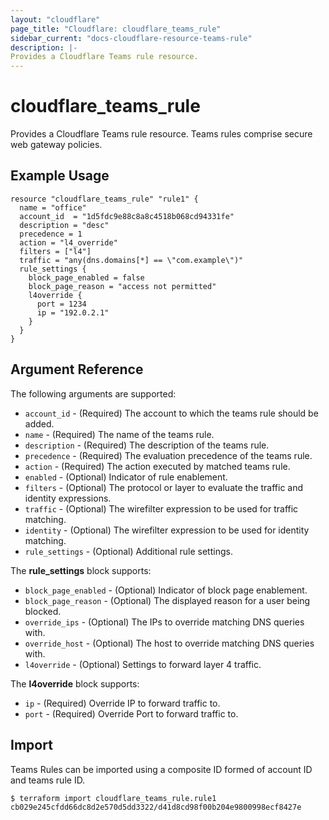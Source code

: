 ```yaml
---
layout: "cloudflare"
page_title: "Cloudflare: cloudflare_teams_rule"
sidebar_current: "docs-cloudflare-resource-teams-rule"
description: |-
Provides a Cloudflare Teams rule resource.
---
```


# cloudflare_teams_rule

Provides a Cloudflare Teams rule resource. Teams rules comprise secure web gateway policies.

## Example Usage

```hcl
resource "cloudflare_teams_rule" "rule1" {
  name = "office"
  account_id  = "1d5fdc9e88c8a8c4518b068cd94331fe"
  description = "desc"
  precedence = 1
  action = "l4_override"
  filters = ["l4"]
  traffic = "any(dns.domains[*] == \"com.example\")"
  rule_settings {
    block_page_enabled = false
    block_page_reason = "access not permitted"
    l4override {
      port = 1234
      ip = "192.0.2.1"
    }
  }
}
```

## Argument Reference

The following arguments are supported:

* `account_id` - (Required) The account to which the teams rule should be added.
* `name` - (Required) The name of the teams rule.
* `description` - (Required) The description of the teams rule.
* `precedence` - (Required) The evaluation precedence of the teams rule.
* `action` - (Required) The action executed by matched teams rule.
* `enabled` - (Optional) Indicator of rule enablement.
* `filters` - (Optional) The protocol or layer to evaluate the traffic and identity expressions.
* `traffic` - (Optional) The wirefilter expression to be used for traffic matching.
* `identity` - (Optional) The wirefilter expression to be used for identity matching.
* `rule_settings` - (Optional) Additional rule settings.

The **rule_settings** block supports:
* `block_page_enabled` - (Optional) Indicator of block page enablement.
* `block_page_reason` - (Optional) The displayed reason for a user being blocked.
* `override_ips` - (Optional) The IPs to override matching DNS queries with.
* `override_host` - (Optional) The host to override matching DNS queries with.
* `l4override` - (Optional) Settings to forward layer 4 traffic.

The **l4override** block supports:
* `ip` - (Required) Override IP to forward traffic to.
* `port` - (Required) Override Port to forward traffic to.

## Import

Teams Rules can be imported using a composite ID formed of account
ID and teams rule ID.

```
$ terraform import cloudflare_teams_rule.rule1 cb029e245cfdd66dc8d2e570d5dd3322/d41d8cd98f00b204e9800998ecf8427e
```
